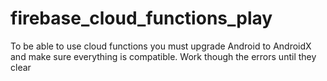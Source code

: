 # firebase_cloud_functions_play

To be able to use cloud functions you must upgrade Android to AndroidX and make sure everything is compatible.
Work though the errors until they clear
